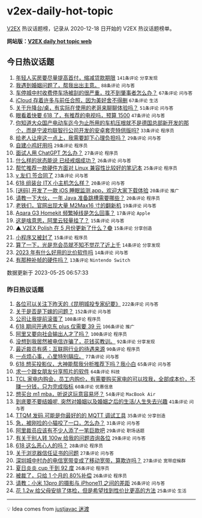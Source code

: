# v2ex-daily-hot-topic

[V2EX](https://www.v2ex.com/) 热议话题榜，记录从 2020-12-18 日开始的 V2EX 热议话题榜单。

**网站版：[V2EX daily hot topic web](https://boojack.github.io/v2ex-daily-hot-topic-web/)**

## 今日热议话题

<!-- TODAY BEGIN -->

1. [年轻人买房要尽量提高首付，缩减贷款期限](https://www.v2ex.com/t/942740) `141条评论` `分享发现`
1. [我遇到婚姻问题了，帮我出出主意。](https://www.v2ex.com/t/942812) `88条评论` `问与答`
1. [车停城中村收费停车场被刮的很严重，找不到肇事者怎么办？](https://www.v2ex.com/t/942734) `67条评论` `问与答`
1. [iCloud 存着许多与前任合照，因为美好舍不得删](https://www.v2ex.com/t/942779) `67条评论` `生活`
1. [关于升降台/桌，有实际在使用的老哥来聊聊体验吗？](https://www.v2ex.com/t/942738) `51条评论` `问与答`
1. [眼看着快要 618 了，有推荐的电视吗，预算 1500](https://www.v2ex.com/t/942741) `47条评论` `问与答`
1. [你知道大众国产电动车迄今为止所用的车机压根就不是德国总部新开发的那个，而是宁波均联智行公司开发的安卓套壳特供版吗?](https://www.v2ex.com/t/942843) `33条评论` `程序员`
1. [给老人让座这一点上，我需要卸下心理负担吗？](https://www.v2ex.com/t/942804) `29条评论` `问与答`
1. [自建小鸡好用吗](https://www.v2ex.com/t/942748) `29条评论` `程序员`
1. [面试人用 ChatGPT 怎么办？](https://www.v2ex.com/t/942778) `27条评论` `程序员`
1. [什么样的状态能说 已经戒烟成功？](https://www.v2ex.com/t/942760) `26条评论` `问与答`
1. [帮忙推荐一款硬件方面对 Linux 兼容性比较好的笔记本](https://www.v2ex.com/t/942821) `25条评论` `程序员`
1. [v 友们 签合同了](https://www.v2ex.com/t/942751) `23条评论` `问与答`
1. [618 组装台 ITX 小主机怎么样？](https://www.v2ex.com/t/942799) `20条评论` `问与答`
1. [[送码] 开发了一款 iOS 睡眠监测 app，欢迎大家下载体验](https://www.v2ex.com/t/942783) `20条评论` `推广`
1. [请教一下大伙，一年 Java 准备跳槽需要哪些？](https://www.v2ex.com/t/942767) `20条评论` `程序员`
1. [老铁们，官网出现大量 M2Max16 寸的翻新机](https://www.v2ex.com/t/942777) `19条评论` `问与答`
1. [Aqara G3 Homekit 频繁掉线是怎么回事？](https://www.v2ex.com/t/942746) `17条评论` `Apple`
1. [这是啥意思，阿里云轻量挂了？](https://www.v2ex.com/t/942825) `15条评论` `问与答`
1. [▲ V2EX Polish 在 5 月份更新了什么？🟢](https://www.v2ex.com/t/942786) `15条评论` `分享创造`
1. [小程序又被封了](https://www.v2ex.com/t/942750) `15条评论` `程序员`
1. [算了一下，光是充会员就不知不觉花了近上千](https://www.v2ex.com/t/942808) `14条评论` `分享发现`
1. [2023 年有什么好用的比价软件吗](https://www.v2ex.com/t/942768) `14条评论` `问与答`
1. [有那种补帧的硬件吗？](https://www.v2ex.com/t/942837) `13条评论` `Nintendo Switch`

数据更新于 2023-05-25 06:57:33

<!-- TODAY END -->

### 昨日热议话题

<!-- YESTERDAY BEGIN -->

1. [各位可以关注下昨天的《昆明城投专家纪要》](https://www.v2ex.com/t/942449) `222条评论` `问与答`
1. [关于是否是下嫁的问题？](https://www.v2ex.com/t/942489) `152条评论` `问与答`
1. [公司让我提前滚蛋了](https://www.v2ex.com/t/942502) `108条评论` `程序员`
1. [618 期间开通京东 plus 仅需要 39 元](https://www.v2ex.com/t/942454) `106条评论` `推广`
1. [阿里又要向社会输出人才了吗？](https://www.v2ex.com/t/942452) `100条评论` `程序员`
1. [没想到我居然被电信诈骗了，花钱买教训。](https://www.v2ex.com/t/942642) `92条评论` `分享发现`
1. [最近裁员有感：互联网行业的待遇来源](https://www.v2ex.com/t/942555) `90条评论` `程序员`
1. [一点烦心事，心里特别膈应。](https://www.v2ex.com/t/942472) `77条评论` `问与答`
1. [618 想买投影仪，大神能帮我分析推荐下吗？我小白](https://www.v2ex.com/t/942482) `65条评论` `问与答`
1. [求一个跟女朋友分享照片的软件](https://www.v2ex.com/t/942572) `64条评论` `科技`
1. [TCL 家电内购会，员工内购价，有需要购买家电的可以找我，全部成本价，不赚一分钱，只为完成指标](https://www.v2ex.com/t/942563) `60条评论` `优惠信息`
1. [想买台 m1 mba，听说这玩意容易坏？](https://www.v2ex.com/t/942442) `54条评论` `MacBook Air`
1. [到底要不要结婚呢, 突然对婚姻以及婚姻之后的生活/人生失去兴趣](https://www.v2ex.com/t/942620) `41条评论` `问与答`
1. [TTQM 发码,可能是你最好的的 MQTT 调试工具](https://www.v2ex.com/t/942531) `35条评论` `分享创造`
1. [急，被刚捡的小猫咬了一口，怎么办？](https://www.v2ex.com/t/942624) `31条评论` `问与答`
1. [阿里裁员应该有不少人添了一笔巨款吧](https://www.v2ex.com/t/942608) `29条评论` `职场话题`
1. [有关于别人转 100w 给我的问题咨询各位](https://www.v2ex.com/t/942529) `29条评论` `问与答`
1. [618 这么恶心人的吗？](https://www.v2ex.com/t/942456) `28条评论` `程序员`
1. [关于浏览器信任证书的问题](https://www.v2ex.com/t/942660) `27条评论` `问与答`
1. [深圳城中村办的电信宽带变成了移动宽带，算欺诈吗？](https://www.v2ex.com/t/942656) `27条评论` `宽带症候群`
1. [夏日炎炎 cup 干到 92 度](https://www.v2ex.com/t/942581) `26条评论` `程序员`
1. [​被裁了，只给 1 个月的 80%补偿](https://www.v2ex.com/t/942505) `26条评论` `程序员`
1. [请教：小米 13pro 的摄影与 iPhone11 之间的差距](https://www.v2ex.com/t/942475) `26条评论` `问与答`
1. [花 1.2w 给父母安排了体检，但是希望找到性价比更高的方法](https://www.v2ex.com/t/942514) `25条评论` `生活`

<!-- YESTERDAY END -->

---

💡 Idea comes from [justjavac 迷渡](https://github.com/justjavac/)
